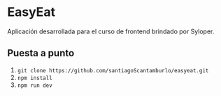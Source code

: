 # EasyEat
Aplicación desarrollada para el curso de frontend brindado por Syloper.

## Puesta a punto
1. `git clone https://github.com/santiagoScantamburlo/easyeat.git`
2. `npm install`
3. `npm run dev`